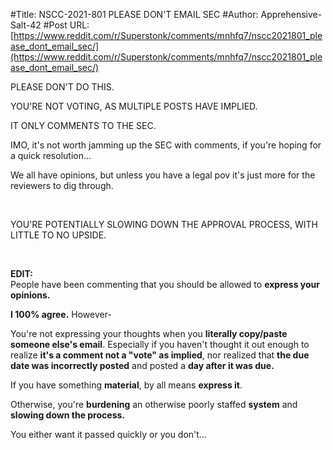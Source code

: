 #Title: NSCC-2021-801 PLEASE DON'T EMAIL SEC
#Author: Apprehensive-Salt-42
#Post URL: [https://www.reddit.com/r/Superstonk/comments/mnhfq7/nscc2021801_please_dont_email_sec/](https://www.reddit.com/r/Superstonk/comments/mnhfq7/nscc2021801_please_dont_email_sec/)


PLEASE DON'T DO THIS.

YOU'RE NOT VOTING, AS MULTIPLE POSTS HAVE IMPLIED.

IT ONLY COMMENTS TO THE SEC.

IMO, it's not worth jamming up the SEC with comments, if you're hoping for a quick resolution...

We all  have opinions, but unless you have a legal pov it's just more for the reviewers to dig through.

&#x200B;

YOU'RE POTENTIALLY SLOWING DOWN THE APPROVAL PROCESS, WITH LITTLE TO NO UPSIDE.

&#x200B;

**EDIT:**  
People have been commenting that you should be allowed to **express your opinions.** 

**I 100% agree.** However-

You're not expressing your thoughts when you **literally copy/paste someone else's email**. Especially if you haven't thought it out enough to realize **it's a comment not a "vote" as implied**, nor realized that **the due date was incorrectly posted** and posted a **day after it was due.**

If you have something **material**, by all means **express it**.

Otherwise, you're **burdening** an otherwise poorly staffed **system** and **slowing down the process.**

You either want it passed quickly or you don't...